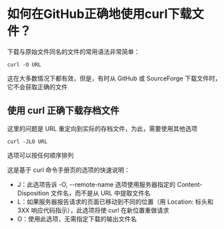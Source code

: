 # 如何在GitHub正确地使用curl下载文件？  

下载与原始文件同名的文件的常用语法非常简单：

```
curl -O URL
```

这在大多数情况下都有效，但是，有时从 GitHub 或 SourceForge 下载文件时，它不会获取正确的文件  

## **使用 curl 正确下载存档文件**  

这里的问题是 URL 重定向到实际的存档文件，为此，需要使用其他选项  

```
curl -JLO URL
```

选项可以按任何顺序排列  

这是基于 curl 命令手册页的选项的快速说明：  

- J：此选项告诉 -O, --remote-name 选项使用服务器指定的 Content-Disposition 文件名，而不是从 URL 中提取文件名  
- L：如果服务器报告请求的页面已移动到不同的位置（用 Location: 标头和 3XX 响应代码指示），此选项将使 curl 在新位置重做请求  
- O：使用此选项，无需指定下载的输出文件名